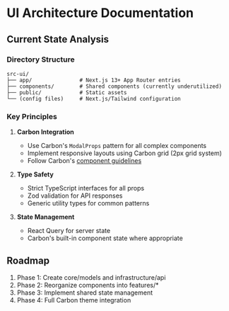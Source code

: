 # UI Architecture Documentation

## Current State Analysis

### Directory Structure
```
src-ui/
├── app/               # Next.js 13+ App Router entries
├── components/        # Shared components (currently underutilized)
├── public/            # Static assets
└── (config files)     # Next.js/Tailwind configuration
```

### Key Principles
1. **Carbon Integration**
   - Use Carbon's `ModalProps` pattern for all complex components
   - Implement responsive layouts using Carbon grid (2px grid system)
   - Follow Carbon's [component guidelines](https://carbondesignsystem.com)

2. **Type Safety**
   - Strict TypeScript interfaces for all props
   - Zod validation for API responses
   - Generic utility types for common patterns

3. **State Management**
   - React Query for server state
   - Carbon's built-in component state where appropriate

## Roadmap
1. Phase 1: Create core/models and infrastructure/api
2. Phase 2: Reorganize components into features/*
3. Phase 3: Implement shared state management
4. Phase 4: Full Carbon theme integration
